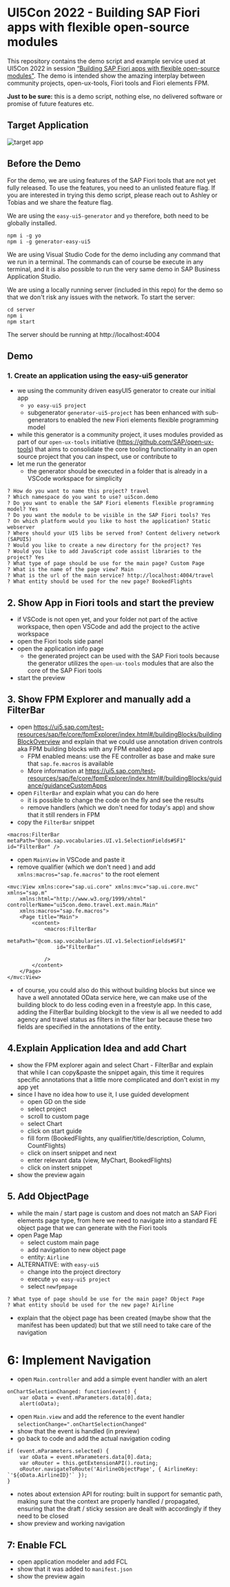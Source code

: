 # UI5Con 2022 - Building SAP Fiori apps with flexible open-source modules

This repository contains the demo script and example service used at UI5Con 2022 in session [“Building SAP Fiori apps with flexible open-source modules"](https://openui5.org/ui5con/germany2022/slides/2022-UI5con-1_7-Ashley-Tung-Final.pdf). The demo is intended show the amazing interplay between community projects, open-ux-tools, Fiori tools and Fiori elements FPM.

**Just to be sure:** this is a demo script, nothing else, no delivered software or promise of future features etc. 

## Target Application
![target app](./wireframes.png)

## Before the Demo
For the demo, we are using features of the SAP Fiori tools that are not yet fully released. To use the features, you need to an unlisted feature flag. If you are interested in trying this demo script, please reach out to Ashley or Tobias and we share the feature flag.

We are using the `easy-ui5-generator` and `yo` therefore, both need to be globally installed.
```
npm i -g yo
npm i -g generator-easy-ui5
```

We are using Visual Studio Code for the demo including any command that we run in a terminal. The commands can of course be execute in any terminal, and it is also possible to run the very same demo in SAP Business Application Studio.

We are using a locally running server (included in this repo) for the demo so that we don't risk any issues with the network. To start the server:
```
cd server
npm i
npm start
```
The server should be running at http://localhost:4004

## Demo

### 1. Create an application using the easy-ui5 generator
* we using the community driven easyUI5 generator to create our initial app
   * `yo easy-ui5 project`
   * subgenerator `generator-ui5-project` has been enhanced with sub-generators to enabled the new Fiori elements flexible programming model
* while this generator is a community project, it uses modules provided as part of our `open-ux-tools` initiative (https://github.com/SAP/open-ux-tools) that aims to consolidate the core tooling functionality in an open source project that you can inspect, use or contribute to
* let me run the generator
    * the generator should be executed in a folder that is already in a VSCode workspace for simplicity
```
? How do you want to name this project? travel
? Which namespace do you want to use? ui5con.demo
? Do you want to enable the SAP Fiori elements flexible programming model? Yes
? Do you want the module to be visible in the SAP Fiori tools? Yes
? On which platform would you like to host the application? Static webserver
? Where should your UI5 libs be served from? Content delivery network (SAPUI5)
? Would you like to create a new directory for the project? Yes
? Would you like to add JavaScript code assist libraries to the project? Yes
? What type of page should be use for the main page? Custom Page
? What is the name of the page view? Main
? What is the url of the main service? http://localhost:4004/travel
? What entity should be used for the new page? BookedFlights
```
## 2. Show App in Fiori tools and start the preview
* if VSCode is not open yet, and your folder not part of the active workspace, then open VSCode and add the project to the active workspace
* open the Fiori tools side panel
* open the application info page
    * the generated project can be used with the SAP Fiori tools because the generator utilizes the `open-ux-tools` modules that are also the core of the SAP Fiori tools
* start the preview

## 3. Show FPM Explorer and manually add a FilterBar
* open https://ui5.sap.com/test-resources/sap/fe/core/fpmExplorer/index.html#/buildingBlocks/buildingBlockOverview and explain that we could use annotation driven controls aka FPM building blocks with any FPM enabled app
    * FPM enabled means: use the FE controller as base and make sure that `sap.fe.macros` is available
    * More information at https://ui5.sap.com/test-resources/sap/fe/core/fpmExplorer/index.html#/buildingBlocks/guidance/guidanceCustomApps
* open `FilterBar` and explain what you can do here
    * it is possible to change the code on the fly and see the results
    * remove handlers (which we don't need for today's app) and show that it still renders in FPM
* copy the `FilterBar` snippet
```
<macros:FilterBar metaPath="@com.sap.vocabularies.UI.v1.SelectionFields#SF1" id="FilterBar" />
```
* open `MainView` in VSCode and paste it
* remove qualifier (which we don't need ) and add `xmlns:macros="sap.fe.macros"` to the root element
```
<mvc:View xmlns:core="sap.ui.core" xmlns:mvc="sap.ui.core.mvc" xmlns="sap.m"
    xmlns:html="http://www.w3.org/1999/xhtml" controllerName="ui5con.demo.travel.ext.main.Main" 
    xmlns:macros="sap.fe.macros">
    <Page title="Main">
        <content>
            <macros:FilterBar
				metaPath="@com.sap.vocabularies.UI.v1.SelectionFields#SF1"
				id="FilterBar"
				
			/>
        </content>
    </Page>
</mvc:View>
```

* of course, you could also do this without building blocks but since we have a well annotated OData service here, we can make use of the building block to do less coding even in a freestyle app. In this case, adding the FilterBar building blockgit to the view is all we needed to add agency and travel status as filters in the filter bar because these two fields are specified in the annotations of the entity.

## 4.Explain Application Idea and add Chart
* show the FPM explorer again and select Chart - FilterBar and explain that while I can copy&paste the snippet again, this time it requires specific annotations that a little more complicated and don't exist in my app yet
* since I have no idea how to use it, I use guided development
    * open GD on the side
    * select project
    * scroll to custom page
    * select Chart
    * click on start guide
    * fill form (BookedFlights, any qualifier/title/description, Column, CountFlights)
    * click on insert snippet and next
    * enter relevant data (view, MyChart, BookedFlights)
    * click on instert snippet
* show the preview again

## 5. Add ObjectPage 
* while the main / start page is custom and does not match an SAP Fiori elements page type, from here we need to navigate into a standard FE object page that we can generate with the Fiori tools
* open Page Map
    * select custom main page
    * add navigation to new object page
    * entity: `Airline`
* ALTERNATIVE: with `easy-ui5`
    * change into the project directory
    * execute `yo easy-ui5 project`
    * select `newfpmpage`
```
? What type of page should be use for the main page? Object Page
? What entity should be used for the new page? Airline
```
* explain that the object page has been created (maybe show that the manifest has been updated) but that we still need to take care of the navigation

# 6: Implement Navigation
* open `Main.controller` and add a simple event handler with an alert
```
onChartSelectionChanged: function(event) {
    var oData = event.mParameters.data[0].data;
    alert(oData);
```
* open `Main.view` and add the reference to the event handler `selectionChange=".onChartSelectionChanged"`
* show that the event is handled (in preview)
* go back to code and add the actual navigation coding
```
if (event.mParameters.selected) {
    var oData = event.mParameters.data[0].data;
    var oRouter = this.getExtensionAPI().routing;
    oRouter.navigateToRoute('AirlineObjectPage', { AirlineKey: `'${oData.AirlineID}'` });
}
```
* notes about extension API for routing: built in support for semantic path, making sure that the context are properly handled / propagated, ensuring that the draft / sticky session are dealt with accordingly if they need to be closed
* show preview and working navigation

## 7: Enable FCL
* open application modeler and add FCL
* show that it was added to `manifest.json`
* show the preview again
